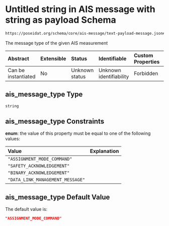 # Untitled string in AIS message with string as payload Schema

```txt
https://poseidat.org/schema/core/ais-message/text-payload-message.json#/properties/ais_message_type
```

The message type of the given AIS measurement

| Abstract            | Extensible | Status         | Identifiable            | Custom Properties | Additional Properties | Access Restrictions | Defined In                                                                                              |
| :------------------ | :--------- | :------------- | :---------------------- | :---------------- | :-------------------- | :------------------ | :------------------------------------------------------------------------------------------------------ |
| Can be instantiated | No         | Unknown status | Unknown identifiability | Forbidden         | Allowed               | none                | [text-payload-message.json*](schemas/core/ais-message/text-payload-message.json "open original schema") |

## ais_message_type Type

`string`

## ais_message_type Constraints

**enum**: the value of this property must be equal to one of the following values:

| Value                            | Explanation |
| :------------------------------- | :---------- |
| `"ASSIGNMENT_MODE_COMMAND"`      |             |
| `"SAFETY_ACKNOWLEDGEMENT"`       |             |
| `"BINARY_ACKNOWLEDGEMENT"`       |             |
| `"DATA_LINK_MANAGEMENT_MESSAGE"` |             |

## ais_message_type Default Value

The default value is:

```json
"ASSIGNMENT_MODE_COMMAND"
```
